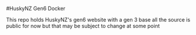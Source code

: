 #HuskyNZ Gen6 Docker

This repo holds HuskyNZ's gen6 website with a gen 3 base all the source is public for now but that may be subject to change at some point
